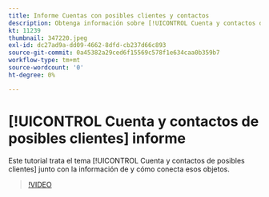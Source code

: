 ```yaml
---
title: Informe Cuentas con posibles clientes y contactos
description: Obtenga información sobre [!UICONTROL Cuenta y contactos de posibles clientes] junto con la información de y cómo conecta esos objetos.
kt: 11239
thumbnail: 347220.jpeg
exl-id: dc27ad9a-dd09-4662-8dfd-cb237d66c893
source-git-commit: 0a45382a29ced6f15569c578f1e634caa0b359b7
workflow-type: tm+mt
source-wordcount: '0'
ht-degree: 0%

---
```


# [!UICONTROL Cuenta y contactos de posibles clientes] informe

Este tutorial trata el tema [!UICONTROL Cuenta y contactos de posibles clientes] junto con la información de y cómo conecta esos objetos.

>[!VIDEO](https://video.tv.adobe.com/v/347220/?quality=12&learn=on)
